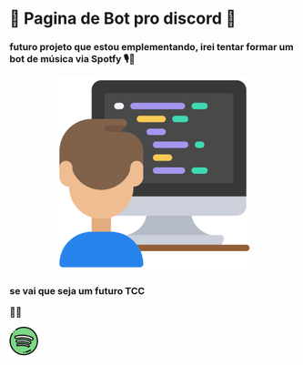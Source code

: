 # 🤖 Pagina de Bot pro discord 🤖

### futuro projeto que estou emplementando, irei tentar formar um bot de música via Spotfy 🎙️🎵

<!-- <img src="img/programador.png" alt="Bot-Discord-img"> -->

<div align='center'>
    <img src='img/programador.png'  width='340px'>
</div>

### se vai que seja um futuro <strong>TCC</strong></p> 👨‍💻

<img src='img/spotify.png' width='50px'>

